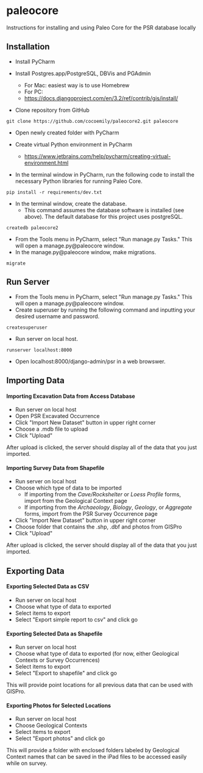 paleocore
==================

Instructions for installing and using Paleo Core for the PSR database locally

Installation
------------------
* Install PyCharm
* Install Postgres.app/PostgreSQL, DBVis and PGAdmin
  * For Mac: easiest way is to use Homebrew
  * For PC: 
  * https://docs.djangoproject.com/en/3.2/ref/contrib/gis/install/

* Clone repository from GitHub
```
git clone https://github.com/cocoemily/paleocore2.git paleocore
```
* Open newly created folder with PyCharm
* Create virtual Python environment in PyCharm 
    * https://www.jetbrains.com/help/pycharm/creating-virtual-environment.html


* In the terminal window in PyCharm, run the following code to install the necessary Python libraries for running Paleo Core.
```
pip install -r requirements/dev.txt
```

* In the terminal window, create the database. 
    * This command assumes the database software is installed (see above). The default database for this project uses postgreSQL.
```
createdb paleocore2
```

* From the Tools menu in PyCharm, select "Run manage.py Tasks." This will open a manage.py@paleocore window. 
* In the manage.py@paleocore window, make migrations.
```
migrate
```

Run Server
--------------------
* From the Tools menu in PyCharm, select "Run manage.py Tasks." This will open a manage.py@paleocore window. 
* Create superuser by running the following command and inputting your desired username and password.
```
createsuperuser
```

* Run server on local host.
```
runserver localhost:8000
```

* Open localhost:8000/django-admin/psr in a web browswer.


Importing Data
--------------------
#### Importing Excavation Data from Access Database
* Run server on local host
* Open PSR Excavated Occurrence
* Click "Import New Dataset" button in upper right corner
* Choose a .mdb file to upload
* Click "Upload"

After upload is clicked, the server should display all of the data that you just imported.

#### Importing Survey Data from Shapefile
* Run server on local host
* Choose which type of data to be imported
  * If importing from the _Cave/Rockshelter_ or _Loess Profile_ forms, import from the Geological Context page
  * If importing from the _Archaeology_, _Biology_, _Geology_, or _Aggregate_ forms, import from the PSR Survey Occurrence page
* Click "Import New Dataset" button in upper right corner
* Choose folder that contains the .shp, .dbf and photos from GISPro
* Click "Upload"

After upload is clicked, the server should display all of the data that you just imported. 


Exporting Data
--------------------
#### Exporting Selected Data as CSV
* Run server on local host
* Choose what type of data to exported
* Select items to export
* Select "Export simple report to csv" and click go

#### Exporting Selected Data as Shapefile
* Run server on local host
* Choose what type of data to exported (for now, either Geological Contexts or Survey Occurrences)
* Select items to export
* Select "Export to shapefile" and click go

This will provide point locations for all previous data that can be used with GISPro.

#### Exporting Photos for Selected Locations
* Run server on local host
* Choose Geological Contexts
* Select items to export
* Select "Export photos" and click go

This will provide a folder with enclosed folders labeled by Geological Context names that can be saved in the iPad files to be accessed easily while on survey.
